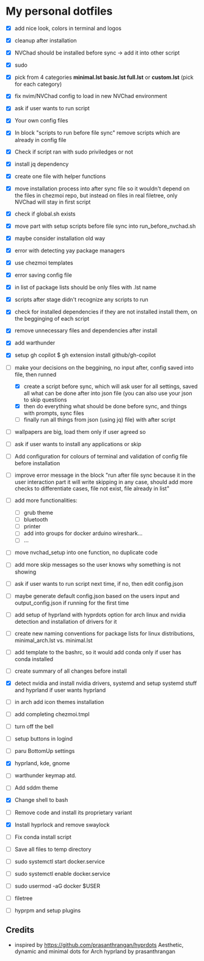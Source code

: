 # My personal dotfiles

- [x] add nice look, colors in terminal and logos
- [x] cleanup after installation
- [x] NVChad should be installed before sync -> add it into other script
- [x] sudo
- [x] pick from 4 categories **minimal.lst basic.lst full.lst** or **custom.lst** (pick for each category)
- [x] fix nvim/NVChad config to load in new NVChad environment
- [x] ask if user wants to run script
- [x] Your own config files
- [x] In block "scripts to run before file sync" remove scripts which are already in config file
- [x] Check if script ran with sudo priviledges or not
- [x] install jq dependency
- [x] create one file with helper functions
- [x] move installation process into after sync file so it wouldn't depend on the files in chezmoi repo, but instead on files in real filetree, only NVChad will stay in first script
- [x] check if global.sh exists
- [x] move part with setup scripts before file sync into run_before_nvchad.sh
- [x] maybe consider installation old way
- [x] error with detecting yay package managers
- [x] use chezmoi templates
- [x] error saving config file
- [x] in list of package lists should be only files with .lst name
- [x] scripts after stage didn't recognize any scripts to run
- [x] check for installed dependencies if they are not installed install them, on the begginging of each script
- [x] remove unnecessary files and dependencies after install
- [x] add warthunder
- [x] setup gh copilot $ gh extension install github/gh-copilot

- [ ] make your decisions on the beggining, no input after, config saved into file, then runned
    - [x] create a script before sync, which will ask user for all settings, saved all what can be done after into json file (you can also use your json to skip questions 
    - [x] then do everything what should be done before sync, and things with prompts, sync files
    - [ ] finally run all things from json (using jq) file) with after script
- [ ] wallpapers are big, load them only if user agreed so
- [ ] ask if user wants to install any applications or skip
- [ ] Add configuration for colours of terminal and validation of config file before installation
- [ ] improve error message in the block "run after file sync because it in the user interaction part it will write skipping in any case, should add more checks to differentiate cases, file not exist, file already in list"
- [ ] add more functionalities:
    - [ ] grub theme
    - [ ] bluetooth
    - [ ] printer
    - [ ] add into groups for docker arduino wireshark...
    - [ ] ...
- [ ] move nvchad_setup into one function, no duplicate code
- [ ] add more skip messages so the user knows why something is not showing
- [ ] ask if user wants to run script next time, if no, then edit config.json
- [ ] maybe generate default config.json based on the users input and output_config.json if running for the first time
- [ ] add setup of hyprland with hyprdots option for arch linux and nvidia detection and installation of drivers for it
- [ ] create new naming conventions for package lists for linux distributions, minimal_arch.lst vs. minimal.lst
- [ ] add template to the bashrc, so it would add conda only if user has conda installed
- [ ] create summary of all changes before install
- [x] detect nvidia and install nvidia drivers, systemd and setup systemd stuff and hyprland if user wants hyprland
- [ ] in arch add icon themes installation
- [ ] add completing chezmoi.tmpl
- [ ] turn off the bell
- [ ] setup buttons in logind
- [ ] paru BottomUp settings
- [x] hyprland, kde, gnome
- [ ] warthunder keymap atd.
- [ ] Add sddm theme
- [x] Change shell to bash
- [ ] Remove code and install its proprietary variant
- [x] Install hyprlock and remove swaylock
- [ ] Fix conda install script
- [ ] Save all files to temp directory
- [ ] sudo systemctl start docker.service
- [ ] sudo systemctl enable docker.service
- [ ] sudo usermod -aG docker $USER
- [ ] filetree
- [ ] hyprpm and setup plugins
## Credits

- inspired by https://github.com/prasanthrangan/hyprdots Aesthetic, dynamic and minimal dots for Arch hyprland by prasanthrangan

